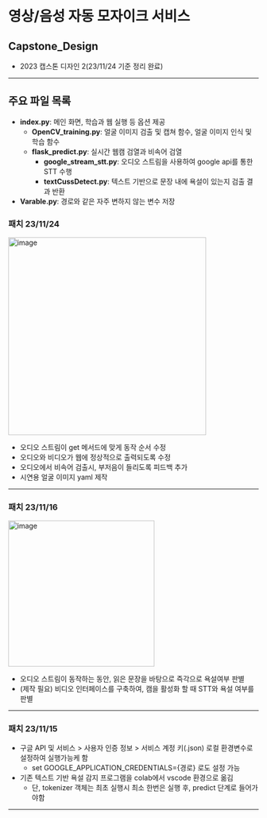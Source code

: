 # 영상/음성 자동 모자이크 서비스

## Capstone_Design

- 2023 캡스톤 디자인 2(23/11/24 기준 정리 완료)

---

## 주요 파일 목록

- **index.py**: 메인 화면, 학습과 웹 실행 등 옵션 제공
  - **OpenCV_training.py**: 얼굴 이미지 검출 및 캡쳐 함수, 얼굴 이미지 인식 및 학습 함수
  - **flask_predict.py**: 실시간 웹캠 검열과 비속어 검열
    - **google_stream_stt.py**: 오디오 스트림을 사용하여 google api를 통한 STT 수행
    - **textCussDetect.py**: 텍스트 기반으로 문장 내에 욕설이 있는지 검출 결과 반환
- **Varable.py**: 경로와 같은 자주 변하지 않는 변수 저장

### 패치 23/11/24

<img width="398" alt="image" src="https://github.com/sleepyhood/Capstone_Design/assets/69490791/1b410d03-61ba-4f65-baa8-603cd5d718c5">

- 오디오 스트림이 get 메서드에 맞게 동작 순서 수정
- 오디오와 비디오가 웹에 정상적으로 출력되도록 수정
- 오디오에서 비속어 검출시, 부저음이 들리도록 피드백 추가
- 시연용 얼굴 이미지 yaml 제작

---

### 패치 23/11/16

<img width="294" alt="image" src="https://github.com/sleepyhood/Capstone_Design/assets/69490791/7c3a828d-85cd-4de4-8600-e91568c921e6">

- 오디오 스트림이 동작하는 동안, 읽은 문장을 바탕으로 즉각으로 욕설여부 판별
- (제작 필요) 비디오 인터페이스를 구축하여, 캠을 활성화 할 때 STT와 욕설 여부를 판별

---

### 패치 23/11/15

- 구글 API 및 서비스 > 사용자 인증 정보 > 서비스 계정 키(.json) 로컬 환경변수로 설정하여 실행가능케 함
  - set GOOGLE_APPLICATION_CREDENTIALS={경로} 로도 설정 가능
- 기존 텍스트 기반 욕설 감지 프로그램을 colab에서 vscode 환경으로 옮김
  - 단, tokenizer 객체는 최초 실행시 최소 한번은 실행 후, predict 단계로 들어가야함

---
